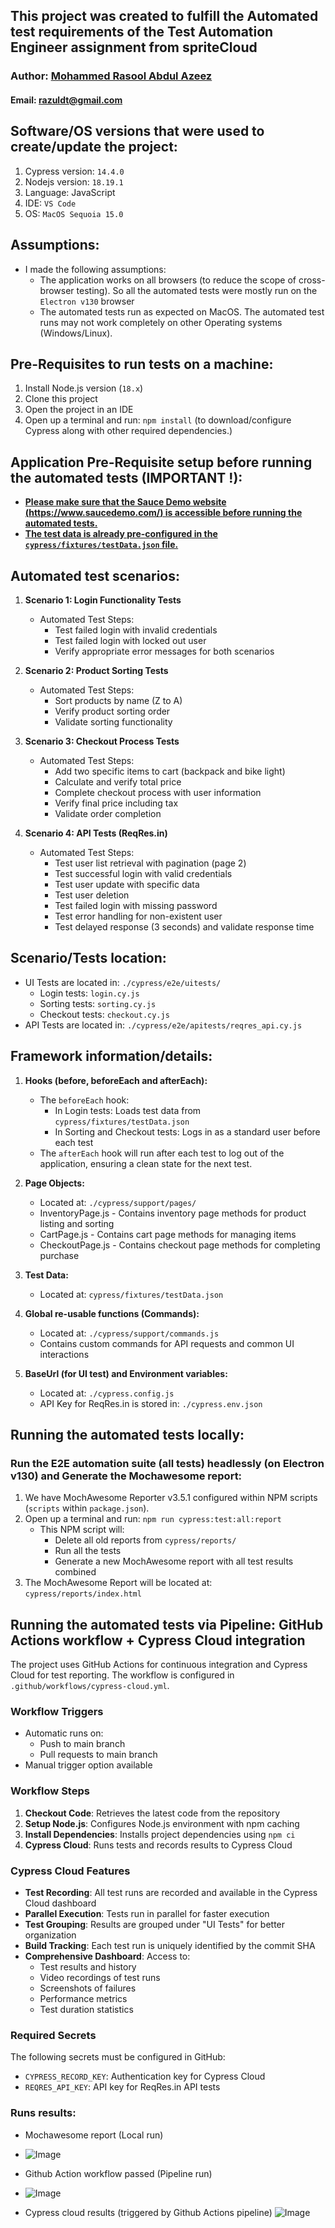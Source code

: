## This project was created to fulfill the Automated test requirements of the Test Automation Engineer assignment from spriteCloud
### Author: [Mohammed Rasool Abdul Azeez](https://www.linkedin.com/in/mohammed-rasool-abdul-azeez/)
#### Email: razuldt@gmail.com

## Software/OS versions that were used to create/update the project:
1. Cypress version: ```14.4.0```
2. Nodejs version: ```18.19.1```
3. Language: JavaScript
4. IDE: ```VS Code```
5. OS: ```MacOS Sequoia 15.0```

## Assumptions:
- I made the following assumptions:
  - The application works on all browsers (to reduce the scope of cross-browser testing). So all the automated tests were mostly run on the ```Electron v130``` browser
  - The automated tests run as expected on MacOS. The automated test runs may not work completely on other Operating systems (Windows/Linux).

## Pre-Requisites to run tests on a machine:
1. Install Node.js version (```18.x```)
2. Clone this project
3. Open the project in an IDE
4. Open up a terminal and run: ```npm install``` (to download/configure Cypress along with other required dependencies.)

## Application Pre-Requisite setup before running the automated tests (IMPORTANT !):
- **<ins>Please make sure that the Sauce Demo website (https://www.saucedemo.com/) is accessible before running the automated tests.</ins>**
- **<ins>The test data is already pre-configured in the ```cypress/fixtures/testData.json``` file.</ins>**

## Automated test scenarios:
1. **Scenario 1: Login Functionality Tests**
   - Automated Test Steps:
     - Test failed login with invalid credentials
     - Test failed login with locked out user
     - Verify appropriate error messages for both scenarios

2. **Scenario 2: Product Sorting Tests**
   - Automated Test Steps:
     - Sort products by name (Z to A)
     - Verify product sorting order
     - Validate sorting functionality

3. **Scenario 3: Checkout Process Tests**
   - Automated Test Steps:
     - Add two specific items to cart (backpack and bike light)
     - Calculate and verify total price
     - Complete checkout process with user information
     - Verify final price including tax
     - Validate order completion

4. **Scenario 4: API Tests (ReqRes.in)**
   - Automated Test Steps:
     - Test user list retrieval with pagination (page 2)
     - Test successful login with valid credentials
     - Test user update with specific data
     - Test user deletion
     - Test failed login with missing password
     - Test error handling for non-existent user
     - Test delayed response (3 seconds) and validate response time

## Scenario/Tests location:
- UI Tests are located in: ```./cypress/e2e/uitests/```
  - Login tests: ```login.cy.js```
  - Sorting tests: ```sorting.cy.js```
  - Checkout tests: ```checkout.cy.js```
- API Tests are located in: ```./cypress/e2e/apitests/reqres_api.cy.js```

## Framework information/details:
1. **Hooks (before, beforeEach and afterEach):**
   - The ```beforeEach``` hook:
     - In Login tests: Loads test data from ```cypress/fixtures/testData.json```
     - In Sorting and Checkout tests: Logs in as a standard user before each test
   - The ```afterEach``` hook will run after each test to log out of the application, ensuring a clean state for the next test.

2. **Page Objects:**
   - Located at: ```./cypress/support/pages/```
   - InventoryPage.js - Contains inventory page methods for product listing and sorting
   - CartPage.js - Contains cart page methods for managing items
   - CheckoutPage.js - Contains checkout page methods for completing purchase

3. **Test Data:**
   - Located at: ```cypress/fixtures/testData.json```

4. **Global re-usable functions (Commands):**
   - Located at: ```./cypress/support/commands.js```
   - Contains custom commands for API requests and common UI interactions

5. **BaseUrl (for UI test) and Environment variables:**
   - Located at: ```./cypress.config.js```
   - API Key for ReqRes.in is stored in: ```./cypress.env.json```

## Running the automated tests locally:

### Run the E2E automation suite (all tests) headlessly (on Electron v130) and Generate the Mochawesome report:
1. We have MochAwesome Reporter v3.5.1 configured within NPM scripts (```scripts``` within ```package.json```).
2. Open up a terminal and run: ```npm run cypress:test:all:report```
   - This NPM script will:
     - Delete all old reports from ```cypress/reports/```
     - Run all the tests
     - Generate a new MochAwesome report with all test results combined
3. The MochAwesome Report will be located at: ```cypress/reports/index.html```

## Running the automated tests via Pipeline: GitHub Actions workflow + Cypress Cloud integration

The project uses GitHub Actions for continuous integration and Cypress Cloud for test reporting. The workflow is configured in `.github/workflows/cypress-cloud.yml`.

### Workflow Triggers
- Automatic runs on:
  - Push to main branch
  - Pull requests to main branch
- Manual trigger option available

### Workflow Steps
1. **Checkout Code**: Retrieves the latest code from the repository
2. **Setup Node.js**: Configures Node.js environment with npm caching
3. **Install Dependencies**: Installs project dependencies using `npm ci`
4. **Cypress Cloud**: Runs tests and records results to Cypress Cloud

### Cypress Cloud Features
- **Test Recording**: All test runs are recorded and available in the Cypress Cloud dashboard
- **Parallel Execution**: Tests run in parallel for faster execution
- **Test Grouping**: Results are grouped under "UI Tests" for better organization
- **Build Tracking**: Each test run is uniquely identified by the commit SHA
- **Comprehensive Dashboard**: Access to:
  - Test results and history
  - Video recordings of test runs
  - Screenshots of failures
  - Performance metrics
  - Test duration statistics

### Required Secrets
The following secrets must be configured in GitHub:
- `CYPRESS_RECORD_KEY`: Authentication key for Cypress Cloud
- `REQRES_API_KEY`: API key for ReqRes.in API tests

### Runs results:
- Mochawesome report (Local run)
- ![Image](https://github.com/user-attachments/assets/e0dc3a8c-fc7f-4a0d-88f0-379f8a74615e)

- Github Action workflow passed (Pipeline run)
- ![Image](https://github.com/user-attachments/assets/dad9db99-43e3-4bf9-9fec-b261eacc75f9)

- Cypress cloud results (triggered by Github Actions pipeline)
![Image](https://github.com/user-attachments/assets/586c8f59-6cb3-41be-a0d4-1cabf044ffa6)